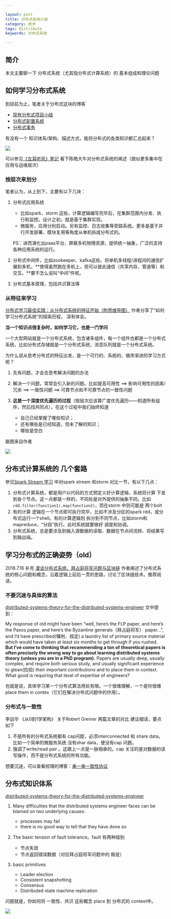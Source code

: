 ```yaml
---

layout: post
title: 分布式系统小结
category: 技术
tags: Distribute
keywords: 分布式系统

---
```


## 简介

本文主要聊一下 分布式系统（尤其指分布式计算系统）的 基本组成和理论问题

## 如何学习分布式系统

到目前为止，笔者关于分布式这块的博客

* [现有分布式项目小结](http://qiankunli.github.io/2015/07/14/distributed_project.html)
* [分布式配置系统](http://qiankunli.github.io/2015/08/08/distributed_configure_system.html)
* [分布式事务](http://qiankunli.github.io/2017/07/18/distributed_transaction.html)

有没有一个 知识体系/架构、描述方式，能将分布式的各类知识都汇总起来？

![](/public/upload/distribute/study_distribute_system.png)

可以参见[《左耳听风》笔记](http://qiankunli.github.io/2018/09/08/zuoertingfeng_note.html) 看下陈皓大牛对分布式系统的阐述（貌似更多集中在应用与运维层次）

### 按层次来划分

笔者认为，从上到下，主要有以下几块：

1. 分布式应用系统

	* 比如spark、storm 这些，计算逻辑编写完毕后，在集群范围内分发、执行和监控。设计之初，就是基于集群实现。
	* 微服务，应用分别启动。另有监控、日志收集等旁路系统。更多是基于并行开发部署、模块复用等角度从单机拆成分布式的。

	PS：进而演化出paas平台，屏蔽多机物理资源，提供统一抽象，广泛的支持各种应用系统的运行。
2. 分布式中间件，比如zookeeper、kafka这些。将单机多线程/进程间的通信扩展到多机，**使得虽然跑在多机上，但可以彼此通信（共享内存、管道等）和交互。**要不怎么说叫“中间”件呢。
3. 分布式基本原理，包括共识算法等

### 从特征来学习

[分布式学习最佳实践：从分布式系统的特征开始（附思维导图）](https://www.cnblogs.com/xybaby/p/8544715.html) 作者分享了“如何学习分布式系统”的探索历程， 深有体会。

**当一个知识点很复杂时，如何学习它，也是一门学问**

一个大型网站就是一个分布式系统，包含诸多组件，每一个组件也都是一个分布式系统，比如分布式存储就是一个分布式系统，消息队列就是一个分布式系统。

为什么说从思考分布式的特征出发，是一个可行的、系统的、循序渐进的学习方式呢？

1. 先有问题，才会去思考解决问题的办法
2. 解决一个问题，常常会引入新的问题。比如提高可用性 ==> 影响可用性的因素/冗余 ==> 一致性问题 ==> 可靠节点和不可靠节点的一致性问题
3. **这是一个深度优先遍历的过程**（按层次应该算广度优先遍历——知道所有组件，然后找共同点），在这个过程中我们始终知道

	* 自己已经掌握了哪些知识；
	* 还有哪些是已经知道，但未了解的知识；
	* 哪些是空白

脑图来自作者

![](/public/upload/distribute/study_distribute_system_from_feature.png)

## 分布式计算系统的 几个套路

参见[Spark Stream 学习](http://qiankunli.github.io/2018/05/27/spark_stream.html)  中对spark stream 和storm 对比一节，有以下几点：

1. 分布式计算系统，都是用户以代码的方式预定义好计算逻辑，系统将计算 下发到各个节点。这一点都是一样的，不同处是对外提供的抽象不同。比如`rdd.filter(function1).map(function2)`，而在storm 中则可能是 两个bolt
2. 有的计算 逻辑在一个节点即可执行完毕，比如不涉及分区的spark rdd，或分布式运行一个shell。有的计算逻辑则 拆分到不同节点，比如storm和mapreduce，“分段”执行。此时系统就要做好 调度和协调。
3. 分布式系统，总是要涉及到输入源数据的读取、数据在节点间流转、将结果写到输出端。

## 学习分布式的正确姿势（old）

2018.7.16 补充 [漫谈分布式系统、拜占庭将军问题与区块链](http://zhangtielei.com/posts/blog-consensus-byzantine-and-blockchain.html) 作者阐述了分布式系统的核心问题和概念，沿着逻辑上前后一贯的思路，讨论了区块链技术。推荐阅读。

### 不要沉迷与具体的算法

[distributed-systems-theory-for-the-distributed-systems-engineer](http://the-paper-trail.org/blog/distributed-systems-theory-for-the-distributed-systems-engineer/) 文中提到：

My response of old might have been “well, here’s the FLP paper, and here’s the Paxos paper, and here’s the Byzantine generals（拜占庭将军） paper…”, and I’d have prescribed(嘱咐、规定) a laundry list of primary source material which would have taken at least six months to get through if you rushed. **But I’ve come to thinking that recommending a ton of theoretical papers is often precisely the wrong way to go about learning distributed systems theory (unless you are in a PhD program).** Papers are usually deep, usually complex, and require both serious study, and usually significant experience to glean(捡拾) their important contributions and to place them in context. What good is requiring that level of expertise of engineers?

也就是说，具体学习某一个分布式算法用处有限。一个很难理解，一个是你很难  place them in contex（它们在解决分布式问题中的作用）。

### 分布式与一致性

李运华 《从0到1学架构》 关于Robert Greiner 两篇文章的对比 建议细读，要点如下

1. 不是所有的分布式系统都有 cap问题，必须interconnected 和 share data。比如一个简单的微服务系统 没有shar data，便没有cap 问题。
2. 强调了write/read pair 。这跟上一点是一脉相承的。cap 关注的是对数据的读写操作，而不是分布式系统的所有功能。


想要沉迷，可以查看梳理的博客：[串一串一致性协议](http://qiankunli.github.io/2018/09/27/consistency_protocol.html)

## 分布式知识体系

[distributed-systems-theory-for-the-distributed-systems-engineer](http://the-paper-trail.org/blog/distributed-systems-theory-for-the-distributed-systems-engineer/) 

1. Many difficulties that the distributed systems engineer faces can be blamed on two underlying causes:

	* processes may fail
	* there is no good way to tell that they have done so

2. The basic tension of fault tolerance。fault 有两种级别

	* 节点失效
	* 节点返回错误数据（对应拜占庭将军问题中的 叛徒）
3. basic primitives

	* Leader election
	* Consistent snapshotting
	* Consensus
	* Distributed state machine replication

	
问题就是，你如何将 一致性、共识 这些概念 place 到 分布式的 context中。


![](/public/upload/architecture/distributed_system.png)

